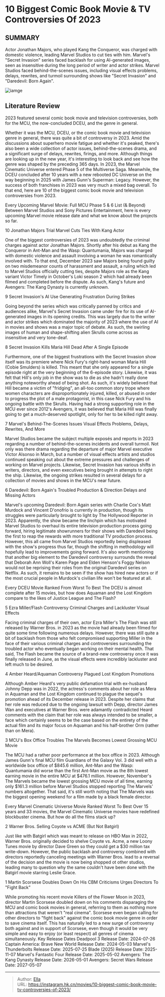 # 10 Biggest Comic Book Movie &amp; TV Controversies Of 2023


## SUMMARY 


 Actor Jonathan Majors, who played Kang the Conqueror, was charged with domestic violence, leading Marvel Studios to cut ties with him. 
 Marvel&#39;s &#34;Secret Invasion&#34; series faced backlash for using AI-generated images, seen as insensitive during the long period of writer and actor strikes. 
 Marvel Studios faced behind-the-scenes issues, including visual effects problems, delays, rewrites, and turmoil surrounding shows like &#34;Secret Invasion&#34; and &#34;Daredevil: Born Again&#34;. 

![iamge](https://static1.srcdn.com/wordpress/wp-content/uploads/2024/01/10-biggest-comic-book-movie-tv-controversies-of-2023.jpg)

## Literature Review

2023 featured several comic book movie and television controversies, both for the MCU, the now-concluded DCEU, and the genre in general.




Whether it was the MCU, DCEU, or the comic book movie and television genre in general, there was quite a bit of controversy in 2023. Amid the discussions about superhero movie fatigue and whether it&#39;s peaked, there&#39;s also been a wide collection of actor issues, behind-the-scenes drama, and a significant surge of delays, rewrites, firings, and more. Although things are looking up in the new year, it&#39;s interesting to look back and see how the genre was shaped by the preceding 365 days.
In 2023, the Marvel Cinematic Universe entered Phase 5 of the Multiverse Saga. Meanwhile, the DCEU concluded after 10 years with a new rebooted DC Universe on the way beginning in 2025 with James Gunn&#39;s Superman: Legacy. However, the success of both franchises in 2023 was very much a mixed bag overall. To that end, here are 10 of the biggest comic book movie and television controversies from 2023.
            
 
 Every Upcoming Marvel Movie: Full MCU Phase 5 &amp; 6 List (&amp; Beyond) 
Between Marvel Studios and Sony Pictures Entertainment, here is every upcoming Marvel movie release date and what we know about the projects so far.












 








 10  Jonathan Majors Trial 
Marvel Cuts Ties With Kang Actor


 







One of the biggest controversies of 2023 was undoubtedly the criminal charges against actor Jonathan Majors. Shortly after his debut as Kang the Conqueror in Ant-Man and the Wasp: Quantumania, Majors was charged with domestic violence and assault involving a woman he was romantically involved with. To that end, December 2023 saw Majors being found guilty on two misdemeanor counts of harassment and assault, a ruling which led to Marvel Studios officially cutting ties, despite Majors role as the Kang variant Victor Timely in October&#39;s Loki season 2 which had already been filmed and completed before the dispute. As such, Kang&#39;s future and Avengers: The Kang Dynasty is currently unknown.





 9  Secret Invasion&#39;s AI Use 
Generating Frustration During Strikes
        

Going beyond the series which was critically panned by critics and audiences alike, Marvel&#39;s Secret Invasion came under fire for its use of AI-generated images in its opening credits. This was largely due to the writer and actor strikes which dominated the majority of 2023 where the use of AI in movies and shows was a major topic of debate. As such, the swirling images of human and shape-shifting alien Skrulls come across as insensitive and very tone-deaf.





 8  Secret Invasion Kills Maria Hill 
Dead After A Single Episode
        

Furthermore, one of the biggest frustrations with the Secret Invasion show itself was its premiere where Nick Fury&#39;s right-hand woman Maria Hill (Cobie Smulders) is killed. This meant that she only appeared for a single episode right at the very beginning of the 6-episode story. Likewise, it was felt that Hill&#39;s only job in the show was to die as she hadn&#39;t really done anything noteworthy ahead of being shot.
As such, it&#39;s widely believed that Hill became a victim of &#34;fridging&#34;, an all-too common story trope where women characters are disproportionately injured, killed, or abused in order to progress the plot of a male protagonist, in this case Nick Fury and his ongoing battle with the Skrulls. Having had a strong supporting role in the MCU ever since 2012&#39;s Avengers, it was believed that Maria Hill was finally going to get a much-deserved spotlight, only for her to be killed right away.





 7  Marvel&#39;s Behind-The-Scenes Issues 
Visual Effects Problems, Delays, Rewrites, And More
        

Marvel Studios became the subject multiple exposés and reports in 2023 regarding a number of behind-the-scenes incidents and overall turmoil. Not only was there drama regarding the departure of major Marvel executive Victor Alsonso in March, but a number of visual effects artists and studios continued speaking out about the extreme pressures and challenges of working on Marvel projects. Likewise, Secret Invasion has various shifts in writers, directors, and even executives being brought in attempts to right the ship. Likewise, the ongoing strikes resulted in several delays for a collection of movies and shows in the MCU&#39;s near future.





 6  Daredevil: Born Again&#39;s Troubled Production &amp; Direction 
Delays and Missing Actors


 







Marvel&#39;s upcoming Daredevil: Born Again series with Charlie Cox&#39;s Matt Murdock and Vincent D&#39;onofrio is currently in production, though its struggles were particularly brought to light by The Hollywood Reporter in 2023. Apparently, the show became the linchpin which has motivated Marvel Studios to overhaul its entire television production process going forward, hiring legitimate showrunners for their shows with Daredevil being the first to reap the rewards with more traditional TV production process.
However, this all came from Marvel Studios reportedly being displeased with the show&#39;s progress thus far, though the shifting in methodology will hopefully lead to improvements going forward. It&#39;s also worth mentioning that another big element to the Daredevil controversy surrounds the reveal that Deborah Ann Woll&#39;s Karen Page and Elden Henson&#39;s Foggy Nelson would not be reprising their roles from the original Daredevil series on Netflix. As such, it remains to be seen if the show has hired new actors or if the most crucial people in Murdock&#39;s civilian life won&#39;t be featured at all.
            
 
 Every DCEU Movie Ranked From Worst To Best 
The DCEU is almost complete after 15 movies, but how does Aquaman and the Lost Kingdom compare to the likes of Justice League and The Flash?








 5  Ezra Miller/Flash Controversy 
Criminal Charges and Lackluster Visual Effects
        

Facing criminal charges of their own, actor Ezra Miller&#39;s The Flash was still released by Warner Bros. in 2023 as the movie had already been filmed for quite some time following numerous delays. However, there was still quite a bit of backlash from those who felt compromised supporting Miller in the face of their various criminal charges and controversies surrounding the troubled actor who eventually began working on their mental health. That said, The Flash became the source of a brand-new controversy once it was finally released in June, as the visual effects were incredibly lackluster and left much to be desired.





 4  Amber Heard/Aquaman Controversy 
Plagued Lost Kingdom Promotions
        

Although Amber Heard&#39;s very public defamation trial with ex-husband Johnny Depp was in 2022, the actress&#39;s comments about her role as Mera in Aquaman and the Lost Kingdom continued to plague the sequel&#39;s promotion ahead of its December release in 2023. Despite her claims that her role was reduced due to the ongoing lawsuit with Depp, director James Wan and executives at Warner Bros. were adamantly contradicted Heard comments with the claim that her role was always intended to be smaller, a face which certainly seems to be the case based on the entirety of the actual film and its major focus on Aquaman and his half-brother Orm (rather than on Mera).





 3  MCU&#39;s Box Office Troubles 
The Marvels Becomes Lowest Grossing MCU Movie


 







The MCU had a rather poor performance at the box office in 2023. Although James Gunn&#39;s final MCU film Guardians of the Galaxy Vol. 3 did well with a worldwide box office of $845.6 million, Ant-Man and the Wasp: Quantumania did worse than the first Ant-Man movie as the 8th lowest earning movie in the entire MCU at $476.1 million. However, November&#39;s The Marvels became the lowest grossing MCU movie of all time, earning only $161.3 million before Marvel Studios stopped reporting The Marvels&#39; numbers altogether. That said, it&#39;s still worth noting that The Marvels was the biggest opening weekend for a film made by a black female director.
            
 
 Every Marvel Cinematic Universe Movie Ranked Worst To Best 
Over 15 years and 33 movies, the Marvel Cinematic Universe movies have redefined blockbuster cinema. But how do all the films stack up?








 2  Warner Bros. Selling Coyote vs ACME 
(But Not Batgirl)
        

Just like with Batgirl which was meant to release on HBO Max in 2022, Warner Bros. originally decided to shelve Coyote vs. Acme, a new Loony Tunes movie by director Dave Green so they could get a $30 million tax write-down. However, the public backlash and controversy combined with directors reportedly canceling meetings with Warner Bros. lead to a reversal of the decision and the movie is now being shopped ot other studios, leading many to question why the same couldn&#39;t have been done with the Batgirl movie starring Leslie Grace.





 1  Martin Scorsese Doubles Down On His CBM Criticisms 
Urges Directors To &#34;Fight Back&#34;
        

While promoting his recent movie Killers of the Flower Moon in 2023, director Martin Scorsese doubled down on his comments disparaging the MCU and comic book movies in general, referring to them as nothing more than attractions that weren&#39;t &#34;real cinema&#34;. Scorsese even began calling for other directors to &#34;fight back&#34; against the comic book movie genre in order to save cinema itself. This has naturally led to a new surge of controversy both against and in support of Scorsese, even though it would be very simple and easy to enjoy (or least respect) all genres of cinema simultaneously.
   Key Release Dates             Deadpool 3 Release Date: 2024-07-26                 Captain America: Brave New World Release Date: 2024-05-03                 Marvel&#39;s Thunderbolts Release Date: 2025-07-25                  Blade (2025) Release Date: 2025-11-07                  Marvel&#39;s Fantastic Four Release Date: 2025-05-02                  Avengers: The Kang Dynasty  Release Date: 2026-05-01                   Avengers: Secret Wars Release Date: 2027-05-07      

---

> Author: [Ella](https://instagram.hk.cn/)  
> URL: https://instagram.hk.cn/movies/10-biggest-comic-book-movie-tv-controversies-of-2023/  

